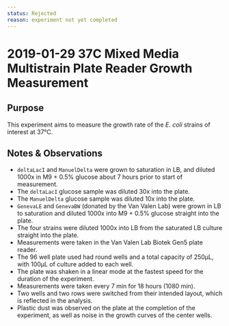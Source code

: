 ```yaml
---
status: Rejected 
reason: experiment not yet completed
---
```


# 2019-01-29 37C Mixed Media Multistrain Plate Reader Growth Measurement

## Purpose
This experiment aims to measure the growth rate of the *E. coli* strains of interest at 37°C.

## Notes & Observations
* `deltaLacI` and `ManuelDelta` were grown to saturation in LB, and diluted 1000x in M9 + 0.5% glucose about 7 hours prior to start of measurement.
* The `deltaLacI` glucose sample was diluted 30x into the plate.
* The `ManuelDelta` glucose sample was diluted 10x into the plate.
* `GenevaLE` and `GenevaBW` (donated by the Van Valen Lab) were grown in LB to saturation and diluted 1000x into M9 + 0.5% glucose straight into the plate.
* The four strains were diluted 1000x into LB from the saturated LB culture straight into the plate.
* Measurements were taken in the Van Valen Lab Biotek Gen5 plate reader.
* The 96 well plate used had round wells and a total capacity of 250µL, with 100µL of culture added to each well.
* The plate was shaken in a linear mode at the fastest speed for the duration of the experiment.
* Measurements were taken every 7 min for 18 hours (1080 min).
* Two wells and two rows were switched from their intended layout, which is reflected in the analysis.
* Plastic dust was observed on the plate at the completion of the experiment, as well as noise in the growth curves of the center wells.